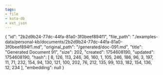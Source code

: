 ```yaml
---
tags:
- file
- kota-db
- ext_json
---
```

{
  "id": "2b2d9b24-77dc-44fa-81a0-3f0beef894f1",
  "file_path": "./examples-data/personal-kb/documents/2b2d9b24-77dc-44fa-81a0-3f0beef894f1.md",
  "original_path": "/generated/doc-091.md",
  "title": "Generated Document 91",
  "size": 202,
  "created": 1754608190,
  "updated": 1754608190,
  "hash": [
    8,
    126,
    113,
    246,
    36,
    160,
    1,
    105,
    246,
    186,
    96,
    3,
    197,
    11,
    71,
    232,
    154,
    94,
    130,
    121,
    100,
    202,
    76,
    212,
    135,
    99,
    103,
    182,
    154,
    136,
    12,
    234
  ],
  "embedding": null
}